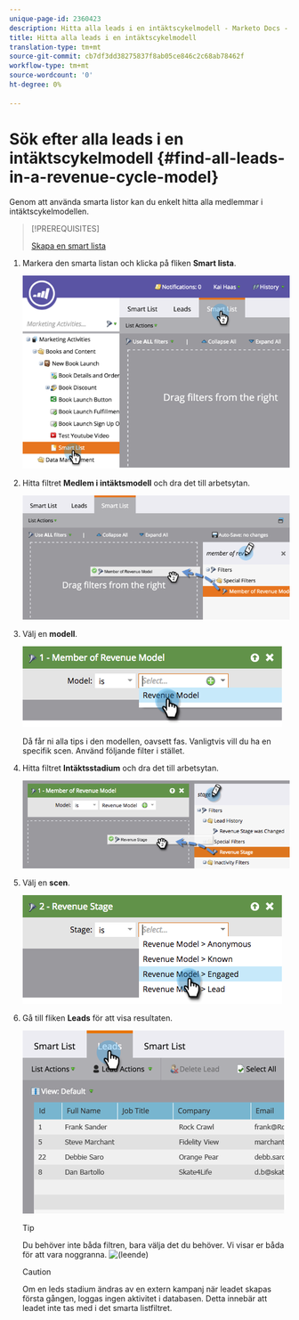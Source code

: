 ```yaml
---
unique-page-id: 2360423
description: Hitta alla leads i en intäktscykelmodell - Marketo Docs - Produktdokumentation
title: Hitta alla leads i en intäktscykelmodell
translation-type: tm+mt
source-git-commit: cb7df3dd38275837f8ab05ce846c2c68ab78462f
workflow-type: tm+mt
source-wordcount: '0'
ht-degree: 0%

---
```



# Sök efter alla leads i en intäktscykelmodell {#find-all-leads-in-a-revenue-cycle-model}

Genom att använda smarta listor kan du enkelt hitta alla medlemmar i intäktscykelmodellen.

>[!PREREQUISITES]
>
>[Skapa en smart lista](/help/marketo/product-docs/core-marketo-concepts/smart-lists-and-static-lists/creating-a-smart-list/create-a-smart-list.md)

1. Markera den smarta listan och klicka på fliken **Smart lista**.

   ![](assets/image2015-4-29-14-3a6-3a36.png)

1. Hitta filtret **Medlem i intäktsmodell** och dra det till arbetsytan.

   ![](assets/image2015-4-29-14-3a12-3a33.png)

1. Välj en **modell**.

   ![](assets/image2015-5-13-18-3a2-3a23.png)

   Då får ni alla tips i den modellen, oavsett fas. Vanligtvis vill du ha en specifik scen. Använd följande filter i stället.

1. Hitta filtret **Intäktsstadium** och dra det till arbetsytan.

   ![](assets/image2015-5-13-17-3a27-3a0.png)

1. Välj en **scen**.

   ![](assets/image2015-5-13-17-3a31-3a9.png)

1. Gå till fliken **Leads** för att visa resultaten.

   ![](assets/2.png)

   >[!TIP]
   >
   >Du behöver inte båda filtren, bara välja det du behöver. Vi visar er båda för att vara noggranna. ![(leende)](assets/smile.svg)

   >[!CAUTION]
   >
   >Om en leds stadium ändras av en extern kampanj när leadet skapas första gången, loggas ingen aktivitet i databasen. Detta innebär att leadet inte tas med i det smarta listfiltret.
